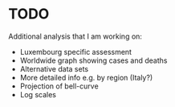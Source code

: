 # TODO

Additional analysis that I am working on:

* Luxembourg specific assessment
* Worldwide graph showing cases and deaths
* Alternative data sets
* More detailed info e.g. by region (Italy?)
* Projection of bell-curve
* Log scales
